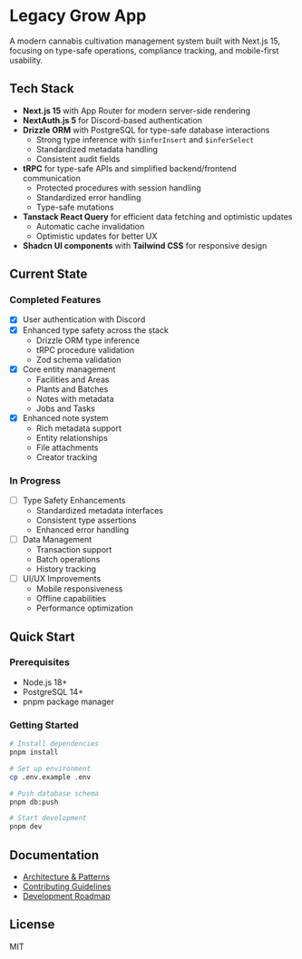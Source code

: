 # Legacy Grow App

A modern cannabis cultivation management system built with Next.js 15, focusing on type-safe operations, compliance tracking, and mobile-first usability.

## Tech Stack

- **Next.js 15** with App Router for modern server-side rendering
- **NextAuth.js 5** for Discord-based authentication
- **Drizzle ORM** with PostgreSQL for type-safe database interactions
  - Strong type inference with `$inferInsert` and `$inferSelect`
  - Standardized metadata handling
  - Consistent audit fields
- **tRPC** for type-safe APIs and simplified backend/frontend communication
  - Protected procedures with session handling
  - Standardized error handling
  - Type-safe mutations
- **Tanstack React Query** for efficient data fetching and optimistic updates
  - Automatic cache invalidation
  - Optimistic updates for better UX
- **Shadcn UI components** with **Tailwind CSS** for responsive design

## Current State

### Completed Features

- [x] User authentication with Discord
- [x] Enhanced type safety across the stack
  - Drizzle ORM type inference
  - tRPC procedure validation
  - Zod schema validation
- [x] Core entity management
  - Facilities and Areas
  - Plants and Batches
  - Notes with metadata
  - Jobs and Tasks
- [x] Enhanced note system
  - Rich metadata support
  - Entity relationships
  - File attachments
  - Creator tracking

### In Progress

- [ ] Type Safety Enhancements
  - Standardized metadata interfaces
  - Consistent type assertions
  - Enhanced error handling
- [ ] Data Management
  - Transaction support
  - Batch operations
  - History tracking
- [ ] UI/UX Improvements
  - Mobile responsiveness
  - Offline capabilities
  - Performance optimization

## Quick Start

### Prerequisites

- Node.js 18+
- PostgreSQL 14+
- pnpm package manager

### Getting Started

```bash
# Install dependencies
pnpm install

# Set up environment
cp .env.example .env

# Push database schema
pnpm db:push

# Start development
pnpm dev
```

## Documentation

- [Architecture & Patterns](./docs/ARCHITECTURE.md)
- [Contributing Guidelines](./docs/CONTRIBUTING.md)
- [Development Roadmap](./docs/ROADMAP.md)

## License

MIT
